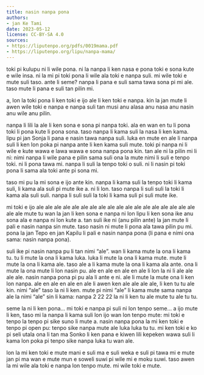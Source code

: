 ```yaml
---
title: nasin nanpa pona
authors:
- jan Ke Tami
date: 2023-05-12
license: CC-BY-SA 4.0
sources:
- https://liputenpo.org/pdfs/0019mama.pdf
- https://liputenpo.org/lipu/nanpa-mama/
---
```


toki pi kulupu ni li wile pona. ni la nanpa li ken nasa e pona toki e sona kute e wile insa. ni la mi pi toki pona li wile ala toki e nanpa suli. mi wile toki e mute suli taso. ante li seme? nanpa li pana e suli sama tawa sona pi mi ale. taso mute li pana e suli tan pilin mi.

a, lon la toki pona li ken toki e ijo ale li ken toki e nanpa. kin la jan mute li awen wile toki e nanpa e nanpa suli tan musi anu alasa anu nasa anu nasin anu wile anu pilin.

nanpa li lili la ale li ken sona e sona pi nanpa toki. ala en wan en tu li pona toki li pona kute li pona sona. taso nanpa li kama suli la nasa li ken kama. lipu pi jan Sonja li pana e nasin tawa nanpa suli. luka en mute en ale li nanpa suli li ken lon poka pi nanpa ante li ken kama suli mute. toki pi nanpa ni li wile e kute wawa e lawa wawa e sona nanpa pona kin. tan ale ni la pilin mi li ni: nimi nanpa li wile pana e pilin sama suli ona la mute nimi li suli e tenpo toki. ni li pona tawa mi. nanpa li suli la tenpo toki o suli. ni li nasin pi toki pona li sama ala toki ante pi sona mi.

taso mi pu la mi sona e ijo ante kin. nanpa li kama suli la tenpo toki li kama suli, li kama ala suli pi mute ike a. ni li lon. taso nanpa li suli suli la toki li kama ala suli suli. nanpa li suli suli la toki li kama suli pi suli mute ike.

mi toki e ijo ale ale ale ale ale ale ale ale ale ale ale ale ale ale ale ale ale ale ale ale mute tu wan la jan li ken sona e nanpa ni lon lipu li ken sona ike anu sona ala e nanpa ni lon kute a. tan suli ike ni (anu pilin ante) la jan mute li pali e nasin nanpa sin mute. taso nasin ni mute li pona ala tawa pilin pu mi. pona la jan Tepo en jan Kapilu li pali e nasin nanpa pona (li pana e nimi ona sama: nasin nanpa pona).

suli ike pi nasin nanpa pu li tan nimi “ale”. wan li kama mute la ona li kama tu. tu li mute la ona li kama luka. luka li mute la ona li kama mute. mute li mute la ona li kama ale. taso ale a li kama mute la ona li kama ala ante. ona li mute la ona mute li lon nasin pu. ale en ale en ale en ale li lon la ni li ale ale ale ale. nasin nanpa pona pi pu ala li ante e ni. ale li mute la mute ona li ken lon nanpa. ale en ale en ale en ale li awen ken ale ale ale ale, li ken tu tu ale kin. nimi “ale” taso la ni li ken. mute pi nimi “ale” li kama mute sama nanpa ale la nimi “ale” sin li kama: nanpa 2 22 22 la ni li ken tu ale mute tu ale tu tu.

seme la ni li ken pona… mi toki e nanpa pi suli ni lon tenpo seme… a ijo mute li ken, taso mi la nanpa li kama suli lon ijo wan lon tenpo mute: mi toki e tenpo la tenpo pi sike suno li mute a. nasin nanpa pona la mi ken toki e tenpo pi open pu: tenpo sike nanpa mute ale luka luka tu tu. mi ken toki e ko pi seli utala ona li tan ma Sonko li ken pana e kiwen lili kepeken wawa suli li kama lon poka pi tenpo sike nanpa luka tu wan ale.

lon la mi ken toki e mute mani e suli ma e suli weka e suli pi tawa mi e mute jan pi ma wan e mute mun e soweli suwi pi wile mi e moku suwi. taso awen la mi wile ala toki e nanpa lon tenpo mute. mi wile toki e mute.